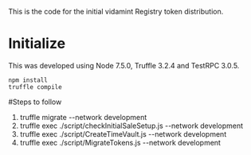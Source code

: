 This is the code for the initial vidamint Registry token distribution.

# Initialize
This was developed using Node 7.5.0, Truffle 3.2.4 and TestRPC 3.0.5.

```
npm install
truffle compile
```


#Steps to follow

1. truffle migrate --network development
2. truffle exec ./script/checkInitialSaleSetup.js --network development
3. truffle exec ./script/CreateTimeVault.js --network development
4. truffle exec ./script/MigrateTokens.js --network development

